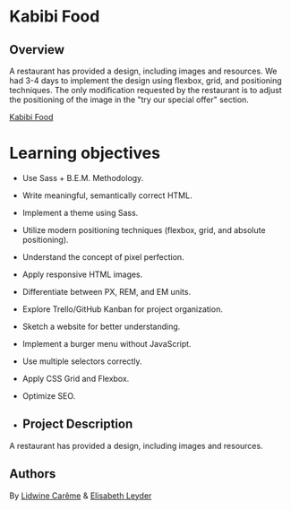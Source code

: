 # Kabibi Food

## Overview

A restaurant has provided a design, including images and resources. We had 3-4 days to implement the design using flexbox, grid, and positioning techniques. The only modification requested by the restaurant is to adjust the positioning of the image in the "try our special offer" section.

[Kabibi Food](https://elibbth.github.io/Kabibi-Food/)

# Learning objectives

- Use Sass + B.E.M. Methodology.
- Write meaningful, semantically correct HTML.
- Implement a theme using Sass.
- Utilize modern positioning techniques (flexbox, grid, and absolute positioning).
- Understand the concept of pixel perfection.
- Apply responsive HTML images.
- Differentiate between PX, REM, and EM units.
- Explore Trello/GitHub Kanban for project organization.
- Sketch a website for better understanding.
- Implement a burger menu without JavaScript.
- Use multiple selectors correctly.
- Apply CSS Grid and Flexbox.
- Optimize SEO.

- ## Project Description

A restaurant has provided a design, including images and resources.

## Authors
By [Lidwine Carême](https://www.github.com/LidwinePrior) & [Elisabeth Leyder](https://github.com/Elibbth)
